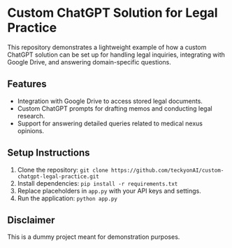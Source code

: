 # Custom ChatGPT Solution for Legal Practice

This repository demonstrates a lightweight example of how a custom ChatGPT solution can be set up for handling legal inquiries, integrating with Google Drive, and answering domain-specific questions.

## Features
- Integration with Google Drive to access stored legal documents.
- Custom ChatGPT prompts for drafting memos and conducting legal research.
- Support for answering detailed queries related to medical nexus opinions.

## Setup Instructions
1. Clone the repository: `git clone https://github.com/teckyonAI/custom-chatgpt-legal-practice.git`
2. Install dependencies: `pip install -r requirements.txt`
3. Replace placeholders in `app.py` with your API keys and settings.
4. Run the application: `python app.py`

## Disclaimer
This is a dummy project meant for demonstration purposes.
